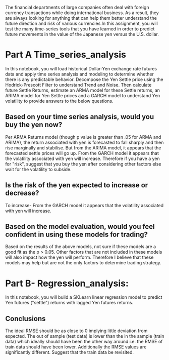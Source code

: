 The financial departments of large companies often deal with foreign currency transactions while doing international business. As a result, they are always looking for anything that can help them better understand the future direction and risk of various currencies.In this assignment, you will test the many time-series tools that you have learned in order to predict future movements in the value of the Japanese yen versus the U.S. dollar.

# Part A Time_series_analysis
In this notebook, you will load historical Dollar-Yen exchange rate futures data and apply time series analysis and modeling to determine whether there is any predictable behavior. Decompose the Yen Settle price using the Hodrick-Prescott Filter to understand Trend and Noise. Then calculate future Settle Returns, estimate an ARMA model for these Settle returns, an ARIMA model for Yen Settle prices and a GARCH model to understand Yen volatility to provide answers to the below questions.

## Based on your time series analysis, would you buy the yen now?
Per ARMA Returns model (though p value is greater than .05 for ARMA and ARIMA), the return associated with yen is forecasted to fall sharply and then rise marginally and stabilise. But from the ARIMA model, it appears that the forecasted settle prices will go up. From the GARCH model it appears that the volatility associated with yen will increase. Therefore if you have a yen for "risk", suggest that you buy the yen after considering other factors else wait for the volatility to subside.

## Is the risk of the yen expected to increase or decrease?
To increase- From the GARCH model it appears that the volatility associated with yen will increase.

## Based on the model evaluation, would you feel confident in using these models for trading?
Based on the results of the above models, not sure if these models are a good fit as the p > 0.05. Other factors that are not included in these models will also impact how the yen will perform. Therefore I believe that these models may help but are not the only factors to determine trading strategy.

# Part B- Regression_analysis:
In this notebook, you will build a SKLearn linear regression model to predict Yen futures ("settle") returns with lagged Yen futures returns. 

## Conclusions
The ideal RMSE should be as close to 0 implying little deviation from expected. The out of sample (test data) is lower than the in the sample (train data) which ideally should have been the other way around i.e. the RMSE of train data should have been lower. Additionally the RMSE values are significantly different. Suggest that the train data be revisited.
